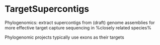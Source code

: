 # TargetSupercontigs
Phylogenomics: extract supercontigs from (draft) genome assemblies for more effective target capture sequencing in %closely related species%

Phylogenomic projects typically use exons as their targets